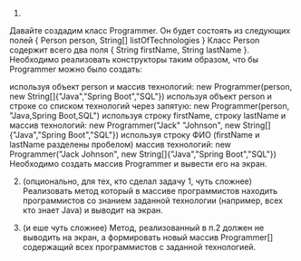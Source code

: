 1.
Давайте создадим класс Programmer. Он будет состоять из следующих полей { Person person, String[] listOfTechnologies }
Класс Person содержит всего два поля { String firstName, String lastName }. Необходимо реализовать конструкторы таким образом, что бы Programmer можно было создать:

используя объект person и массив технологий: new Programmer(person, new String[]{"Java","Spring Boot","SQL"})
используя объект person и строке со списком технологий через запятую: new Programmer(person, "Java,Spring Boot,SQL")
используя строку firstName, строку lastName и массив технологий: new Programmer("Jack" "Johnson", new String[]{"Java","Spring Boot","SQL"})
используя строку ФИО (firstName и lastName разделены пробелом) массив технологий: new Programmer("Jack Johnson", new String[]{"Java","Spring Boot","SQL"})
Необходимо создать массив Programmer и вывести его на экран.

2. (опционально, для тех, кто сделал задачу 1, чуть сложнее)
Реализовать метод который в массиве программистов находить программистов со знанием заданной технологии (например, всех кто знает Java) и выводит на экран.

3. (и еше чуть сложнее)
Метод, реализованный в п.2 должен не выводить на экран, а формировать новый массив Programmer[] содержащий всех программистов с заданной технологией.
